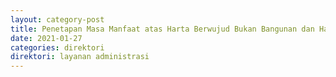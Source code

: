 ```yaml
---
layout: category-post
title: Penetapan Masa Manfaat atas Harta Berwujud Bukan Bangunan dan Harta Tidak Berwujud
date: 2021-01-27
categories: direktori
direktori: layanan administrasi
---
```

